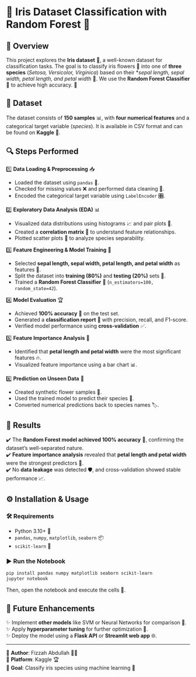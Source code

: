 # 🌸 **Iris Dataset Classification with Random Forest** 🌸

## 🚀 **Overview**
This project explores the **Iris dataset** 🌿, a well-known dataset for classification tasks. The goal is to classify iris flowers 🌼 into one of **three species** (*Setosa, Versicolor, Virginica*) based on their **sepal length, sepal width, petal length, and petal width* 📏. We use the **Random Forest Classifier** 🌲 to achieve high accuracy. 🎯

## 📂 **Dataset**
The dataset consists of **150 samples** 📊, with **four numerical features** and a categorical target variable (*species*). It is available in CSV format and can be found on **Kaggle** 📑.

## 🔍 **Steps Performed**

1️⃣ **Data Loading & Preprocessing** 📥  
   - Loaded the dataset using `pandas` 🐼.
   - Checked for missing values ❌ and performed data cleaning 🧹.
   - Encoded the categorical target variable using `LabelEncoder` 🎛️.

2️⃣ **Exploratory Data Analysis (EDA)** 📊  
   - Visualized data distributions using histograms 📈 and pair plots 🔎.
   - Created a **correlation matrix** 📌 to understand feature relationships.
   - Plotted scatter plots 🌈 to analyze species separability.

3️⃣ **Feature Engineering & Model Training** 🤖  
   - Selected **sepal length, sepal width, petal length, and petal width** as features 🎯.
   - Split the dataset into **training (80%)** and **testing (20%)** sets 🔀.
   - Trained a **Random Forest Classifier** 🌲 (`n_estimators=100, random_state=42`).

4️⃣ **Model Evaluation** 🏆  
   - Achieved **100% accuracy** 🎯 on the test set.
   - Generated a **classification report** 📝 with precision, recall, and F1-score.
   - Verified model performance using **cross-validation** ✅.

5️⃣ **Feature Importance Analysis** 🌟  
   - Identified that **petal length and petal width** were the most significant features 🔥.
   - Visualized feature importance using a bar chart 📊.

6️⃣ **Prediction on Unseen Data** 🔮  
   - Created synthetic flower samples 🌺.
   - Used the trained model to predict their species 🤖.
   - Converted numerical predictions back to species names 🏷️.

## 🎯 **Results**
✔️ The **Random Forest model achieved 100% accuracy** 🏅, confirming the dataset’s well-separated nature.  
✔️ **Feature importance analysis** revealed that **petal length and petal width** were the strongest predictors 🔑.  
✔️ No **data leakage** was detected 🛡️, and cross-validation showed stable performance 📈.  

## ⚙️ **Installation & Usage**
### 🛠️ **Requirements**
- Python 3.10+ 🐍
- `pandas`, `numpy`, `matplotlib`, `seaborn` 📦
- `scikit-learn` 🤖

### ▶️ **Run the Notebook**
```bash
pip install pandas numpy matplotlib seaborn scikit-learn
jupyter notebook
```
Then, open the notebook and execute the cells 🎯.

## 🚀 **Future Enhancements**
✨ Implement **other models** like SVM or Neural Networks for comparison 🧠.  
✨ Apply **hyperparameter tuning** for further optimization 🔧.  
✨ Deploy the model using a **Flask API** or **Streamlit web app** 🌐.  

---
📌 **Author**: Fizzah Abdullah 👩‍💻  
📌 **Platform**: Kaggle 🏆  
🚀 **Goal**: Classify iris species using machine learning 🌿  

